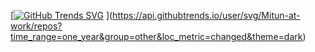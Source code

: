 [[![GitHub Trends SVG](https://api.githubtrends.io/user/svg/mitun-at-work/)](https://githubtrends.io)
](https://api.githubtrends.io/user/svg/Mitun-at-work/repos?time_range=one_year&group=other&loc_metric=changed&theme=dark)
